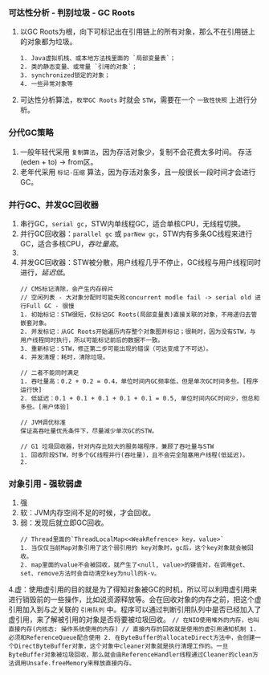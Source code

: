 
### 可达性分析 - 判别垃圾 - GC Roots
1. 以GC Roots为根，向下可标记出在引用链上的所有对象，那么不在引用链上的对象都为垃圾。
    ```
    1. Java虚拟机栈、或本地方法栈里面的 `局部变量表`；
    2. 类的静态变量、或常量 `引用的对象`；
    3. synchronized锁定的对象；
    4. 一些异常对象等
    ```
2. 可达性分析算法，`枚举GC Roots` 时就会 `STW`，需要在一个 `一致性快照` 上进行分析。


### 分代GC策略
1. 一般年轻代采用 `复制算法`，因为存活对象少，复制不会花费太多时间。 存活(eden + to) -> from区。
2. 老年代采用 `标记-压缩` 算法，因为存活对象多，且一般很长一段时间才会进行GC。

### 并行GC、并发GC回收器
1. 串行GC，`serial gc`，STW内单线程GC，适合单核CPU，无线程切换。
2. 并行GC回收器：`parallel gc` 或 `parNew gc`，STW内有多条GC线程来进行GC，适合多核CPU，*吞吐量高*。
3. 
4. 并发GC回收器：STW被分散，用户线程几乎不停止，GC线程与用户线程同时进行，*延迟低*。 
    ```
    // CMS标记清除，会产生内存碎片
    // 空闲列表 - 大对象分配时可能失败concurrent modle fail -> serial old 进行Full GC - 很慢
    1. 初始标记：STW很短，仅标记GC Roots(局部变量表)直接关联的对象，不用递归去管嵌套对象。
    2. 并发标记：从GC Roots开始遍历内存整个对象图并标记；很耗时，因为没有STW，与用户线程同时执行，所以可能标记前后的数据不一致。
    3. 重新标记：STW，修正第二步可能出现的错误（可达变成了不可达）。
    4. 并发清理：耗时，清除垃圾。

    // 二者不能同时满足
    1. 吞吐量高：0.2 + 0.2 = 0.4，单位时间内GC频率低，但是单次GC时间多些。[程序运行快]
    2. 低延迟：0.1 + 0.1 + 0.1 + 0.1 + 0.1 = 0.5, 单位时间内GC时间少，但总和多些。[用户体验]

    // JVM调优标准
    保证高吞吐量优先条件下，尽量减少单次GC的STW。

    // G1 垃圾回收器，针对内存比较大的服务端程序，兼顾了吞吐量与STW
    1. 回收阶段STW，时多个GC线程并行(吞吐量)，且不会完全阻塞用户线程(低延迟)。
    2. 

    ```

### 对象引用 - 强软弱虚
1. 强
2. 软：JVM内存空间不足的时候，才会回收。
3. 弱：发现后就立即GC回收。
    ```
    // Thread里面的`ThreadLocalMap<<WeakRefrence> key，value>`
    1. 当仅仅当前Map对象引用了这个弱引用的 key对象时，gc后，这个key对象就会被回收。
    2. map里面的value不会被回收，就产生了<null, value>的键值对，在调用get、set、remove方法时会自动清空key为null的k-v。
    ``` 
 4.虚：使用虚引用的目的就是为了得知对象被GC的时机，所以可以利用虚引用来进行销毁前的一些操作，比如说资源释放等。会在回收对象的内存之前，把这个虚引用加入到与之关联的 `引用队列` 中。程序可以通过判断引用队列中是否已经加入了虚引用，来了解被引用的对象是否将要被垃圾回收。
    ```
    // 在NIO使用堆外的内存，也叫直接内存(内核态: 操作系统使用的内存)
    // 直接内存的回收就是使用的虚引用通知机制
    1. 必须和ReferenceQueue配合使用
    2. 在ByteBuffer的allocateDirect方法中，会创建一个DirectByteBuffer对象，这个对象中cleaner对象就是执行清理工作的。一旦ByteBuffer对象被垃圾回收，那么就会由ReferenceHandler线程通过Cleaner的clean方法调用Unsafe.freeMemory来释放直接内存。
    ```